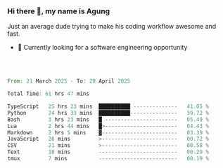 ### Hi there 👋, my name is Agung
Just an average dude trying to make his coding workflow awesome and fast.

<!--
**agungfir98/agungfir98** is a ✨ _special_ ✨ repository because its `README.md` (this file) appears on your GitHub profile.
-->

- 🔭 Currently looking for a software engineering opportunity
<br/>
<br/>
<!--START_SECTION:waka-->

```rust
From: 21 March 2025 - To: 20 April 2025

Total Time: 61 hrs 47 mins

TypeScript   25 hrs 23 mins  ██████████ --------------   41.05 %
Python       24 hrs 33 mins  ██████████---------------   39.72 %
Bash         3 hrs 23 mins   █ -----------------------   05.49 %
Lua          2 hrs 44 mins   █>-----------------------   04.43 %
Markdown     2 hrs 5 mins    ▓------------------------   03.39 %
JavaScript   26 mins         >------------------------   00.72 %
CSV          21 mins         >------------------------   00.58 %
Text         10 mins         -------------------------   00.29 %
tmux         7 mins          -------------------------   00.19 %
```

<!--END_SECTION:waka-->
